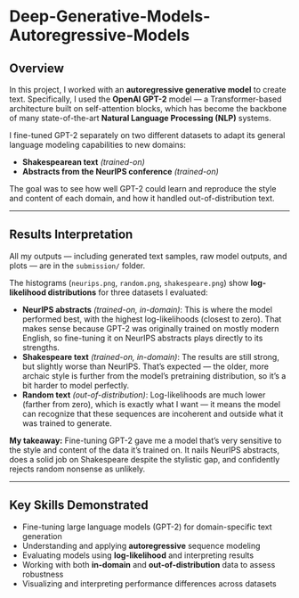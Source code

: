 # Deep-Generative-Models-Autoregressive-Models

## Overview

In this project, I worked with an **autoregressive generative model** to create text.
Specifically, I used the **OpenAI GPT-2** model — a Transformer-based architecture built on self-attention blocks, which has become the backbone of many state-of-the-art **Natural Language Processing (NLP)** systems.

I fine-tuned GPT-2 separately on two different datasets to adapt its general language modeling capabilities to new domains:

* **Shakespearean text** *(trained-on)*
* **Abstracts from the NeurIPS conference** *(trained-on)*

The goal was to see how well GPT-2 could learn and reproduce the style and content of each domain, and how it handled out-of-distribution text.

---

## Results Interpretation

All my outputs — including generated text samples, raw model outputs, and plots — are in the `submission/` folder.

The histograms (`neurips.png`, `random.png`, `shakespeare.png`) show **log-likelihood distributions** for three datasets I evaluated:

* **NeurIPS abstracts** *(trained-on, in-domain)*: This is where the model performed best, with the highest log-likelihoods (closest to zero). That makes sense because GPT-2 was originally trained on mostly modern English, so fine-tuning it on NeurIPS abstracts plays directly to its strengths.
* **Shakespeare text** *(trained-on, in-domain)*: The results are still strong, but slightly worse than NeurIPS. That’s expected — the older, more archaic style is further from the model’s pretraining distribution, so it’s a bit harder to model perfectly.
* **Random text** *(out-of-distribution)*: Log-likelihoods are much lower (farther from zero), which is exactly what I want — it means the model can recognize that these sequences are incoherent and outside what it was trained to generate.

**My takeaway:**
Fine-tuning GPT-2 gave me a model that’s very sensitive to the style and content of the data it’s trained on. It nails NeurIPS abstracts, does a solid job on Shakespeare despite the stylistic gap, and confidently rejects random nonsense as unlikely.

---

## Key Skills Demonstrated

* Fine-tuning large language models (GPT-2) for domain-specific text generation
* Understanding and applying **autoregressive** sequence modeling
* Evaluating models using **log-likelihood** and interpreting results
* Working with both **in-domain** and **out-of-distribution** data to assess robustness
* Visualizing and interpreting performance differences across datasets
